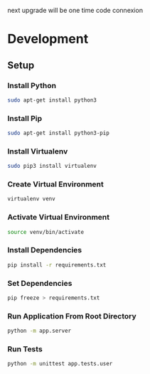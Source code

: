next upgrade will be one time code connexion

# Development

## Setup

### Install Python

```bash
sudo apt-get install python3
```

### Install Pip

```bash
sudo apt-get install python3-pip
```

### Install Virtualenv

```bash
sudo pip3 install virtualenv
```

### Create Virtual Environment

```bash
virtualenv venv
```

### Activate Virtual Environment

```bash
source venv/bin/activate
```

### Install Dependencies

```bash
pip install -r requirements.txt
```

### Set Dependencies

```bash
pip freeze > requirements.txt
```

### Run Application From Root Directory

```bash
python -m app.server
```

### Run Tests

```bash
python -m unittest app.tests.user
```